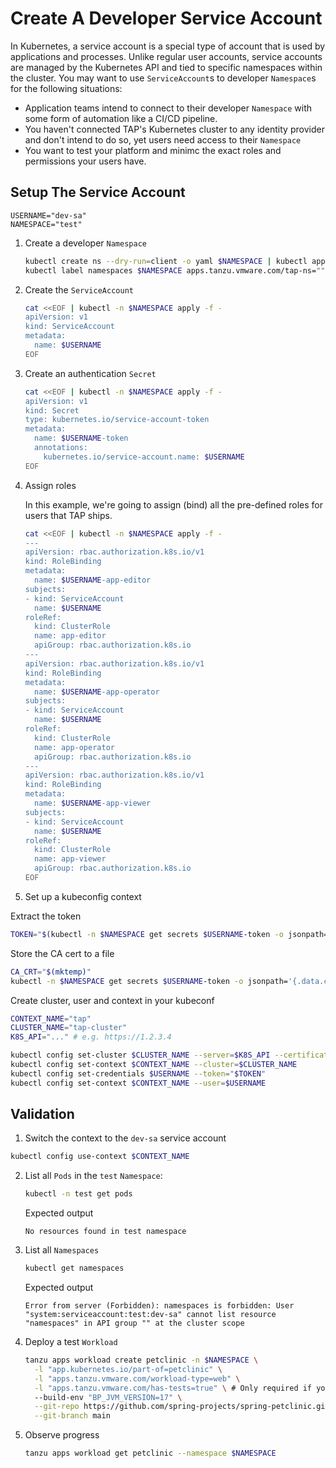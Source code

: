 # Create A Developer Service Account

In Kubernetes, a service account is a special type of account that is used by applications and processes. Unlike regular user accounts, service accounts are managed by the Kubernetes API and tied to specific namespaces within the cluster. You may want to use `ServiceAccount`s to developer `Namespace`s for the following situations:

* Application teams intend to connect to their developer `Namespace` with some form of automation like a CI/CD pipeline.
* You haven't connected TAP's Kubernetes cluster to any identity provider and don't intend to do so, yet users need access to their `Namespace`
* You want to test your platform and minimc the exact roles and permissions your users have.

## Setup The Service Account

```
USERNAME="dev-sa"
NAMESPACE="test"
```

1. Create a developer `Namespace`

    ```bash
    kubectl create ns --dry-run=client -o yaml $NAMESPACE | kubectl apply -f -
    kubectl label namespaces $NAMESPACE apps.tanzu.vmware.com/tap-ns=""
    ```

2. Create the `ServiceAccount`

    ```bash
    cat <<EOF | kubectl -n $NAMESPACE apply -f -
    apiVersion: v1
    kind: ServiceAccount
    metadata:
      name: $USERNAME
    EOF
    ```

3. Create an authentication `Secret`

    ```bash
    cat <<EOF | kubectl -n $NAMESPACE apply -f -
    apiVersion: v1
    kind: Secret
    type: kubernetes.io/service-account-token
    metadata:
      name: $USERNAME-token
      annotations:
        kubernetes.io/service-account.name: $USERNAME
    EOF
    ```

4. Assign roles

    In this example, we're going to assign (bind) all the pre-defined roles for users that TAP ships.

    ```bash
    cat <<EOF | kubectl -n $NAMESPACE apply -f -
    ---
    apiVersion: rbac.authorization.k8s.io/v1
    kind: RoleBinding
    metadata:
      name: $USERNAME-app-editor
    subjects:
    - kind: ServiceAccount
      name: $USERNAME
    roleRef:
      kind: ClusterRole
      name: app-editor
      apiGroup: rbac.authorization.k8s.io
    ---
    apiVersion: rbac.authorization.k8s.io/v1
    kind: RoleBinding
    metadata:
      name: $USERNAME-app-operator
    subjects:
    - kind: ServiceAccount
      name: $USERNAME
    roleRef:
      kind: ClusterRole
      name: app-operator
      apiGroup: rbac.authorization.k8s.io
    ---
    apiVersion: rbac.authorization.k8s.io/v1
    kind: RoleBinding
    metadata:
      name: $USERNAME-app-viewer
    subjects:
    - kind: ServiceAccount
      name: $USERNAME
    roleRef:
      kind: ClusterRole
      name: app-viewer
      apiGroup: rbac.authorization.k8s.io
    EOF
    ```

5. Set up a kubeconfig context

  Extract the token
  ```bash
  TOKEN="$(kubectl -n $NAMESPACE get secrets $USERNAME-token -o jsonpath='{.data.token}' | base64 -d)"
  ```

  Store the CA cert to a file
  ```bash
  CA_CRT="$(mktemp)"
  kubectl -n $NAMESPACE get secrets $USERNAME-token -o jsonpath='{.data.ca\.crt}' | base64 -d > $CA_CRT
  ```

  Create cluster, user and context in your kubeconf
  ```bash
  CONTEXT_NAME="tap"
  CLUSTER_NAME="tap-cluster"
  K8S_API="..." # e.g. https://1.2.3.4
  ```

  ```bash
  kubectl config set-cluster $CLUSTER_NAME --server=$K8S_API --certificate-authority=$CA_CRT_FILE --embed-certs=true
  kubectl config set-context $CONTEXT_NAME --cluster=$CLUSTER_NAME
  kubectl config set-credentials $USERNAME --token="$TOKEN"
  kubectl config set-context $CONTEXT_NAME --user=$USERNAME
  ```

## Validation

1. Switch the context to the `dev-sa` service account

  ```bash
  kubectl config use-context $CONTEXT_NAME
  ```

2. List all `Pods` in the `test` `Namespace`:

    ```bash
    kubectl -n test get pods
    ```

    Expected output
    ```
    No resources found in test namespace
    ```

3. List all  `Namespaces`

    ```bash
    kubectl get namespaces
    ```

    Expected output
    ```
    Error from server (Forbidden): namespaces is forbidden: User "system:serviceaccount:test:dev-sa" cannot list resource "namespaces" in API group "" at the cluster scope
    ```

4. Deploy a test `Workload`

    ```bash
    tanzu apps workload create petclinic -n $NAMESPACE \
      -l "app.kubernetes.io/part-of=petclinic" \
      -l "apps.tanzu.vmware.com/workload-type=web" \
      -l "apps.tanzu.vmware.com/has-tests=true" \ # Only required if you installed the testing and scanning ootb supply chain
      --build-env "BP_JVM_VERSION=17" \
      --git-repo https://github.com/spring-projects/spring-petclinic.git \
      --git-branch main
    ```

5. Observe progress

    ```bash
    tanzu apps workload get petclinic --namespace $NAMESPACE
    ```
